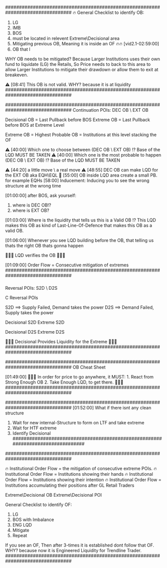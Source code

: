 ################################################################################
🔥 General Checklist to identify OB:
1. LG
2. IMB
3. BOS
4. must be located in relevent Extreme\Decisional area
5. Mitigating previous OB, Meaning it is inside an OF 🔥🔥 [vid2.1-02:59:00] 
6. OB that l

WHY OB needs to be mitigated?
Because Larger Institutions uses their own fund to liquidate (LG) the Retails,
So Price needs to back to this area to allow Larger Institutions to mitigate their drawdown or allow them to exit at breakeven.

⚠️ [08:41] This OB is not valid. WHY? because it is at liquidity
################################################################################

################################################################################
Continuation POIs: DEC OB \ EXT OB

Decisional OB = Last Pullback before BOS
Extreme OB = Last Pullback before BOS at Extreme Level

Extreme OB = Highest Probable OB = Institutions at this level stacking the OF

⚠️ [40:00] Which one to choose between (DEC OB \ EXT OB) !? Base of the LQD MUST BE TAKEN
⚠️ [40:00] Which one is the most probable to happen (DEC OB \ EXT OB) !? Base of the LQD MUST BE TAKEN

⚠️ [44:20] a little move \ a real move 
⚠️ [48:55] DEC OB can make LQD for the EXT OB aka EQH\EQL
🔴 [55:00] OB inside LQD area create a small PB. for example EQHs
    [58:00] Inducement: Inducing you to see the wrong structure at the wrong time

[01:00:00] 
after BOS, ask yourself: 
   1. where is DEC OB!? 
   2. where is EXT OB?

[01:03:00] 
Where is the liquidity that tells us this is a Valid OB !?
This LQD makes this OB as kind of Last-Line-Of-Defence that makes this OB as a valid OB.

[01:06:00] 
Whenever you see LQD building before the OB, that telling us thats the right OB thats gonna happen

🔴🔴🔴 LQD verifies the OB 🔴🔴🔴

[01:09:00] Order Flow = Consecutive mitigation of extremes
################################################################################

### #############################################################################
Reversal POIs:   S2D \ D2S

C Reversal POIs


S2D ==> Supply Failed, Demand takes the power
D2S ==> Demand Failed, Supply takes the power

Decisional S2D
Extreme S2D

Decisional D2S
Extreme D2S

🔴🔴🔴 Decisional Provides Liquidity for the Extreme 🔴🔴🔴
################################################################################

################################################################################
OB Cheat Sheet

[01:49:00]
🔴🔴🔴 In order for price to go anywhere, it MUST: 
            1. React from Strong Enough OB
            2. Take Enough LQD, to get there. 🔴🔴🔴
################################################################################

################################################################################
[01:52:00]
What if there isnt any clean structure
1. Wait for new internal-Structure to form on LTF and take extreme
2. Wait for HTF extreme
3. Identify Decisional
################################################################################

################################################################################

🔥 Institutional Order Flow = the mitigation of consecutive extreme POIs.
🔥 Institutional Order Flow = Institutions showing their hands
🔥 Institutional Order Flow = Institutions showing their intention
🔥 Institutional Order Flow = Institutions accumulating their positions after GL Retail Traders

Extreme\Decisional OB
Extreme\Decisional POI


General Checklist to identify OF:
1. LG
2. BOS with Imbalance
3. ENG LQD
4. Mitigate
5. Repeat

If you see an OF, Then after 3-times it is established dont follow that OF. 
WHY? because now it is Engineered Liquidity for Trendline Trader.
################################################################################

